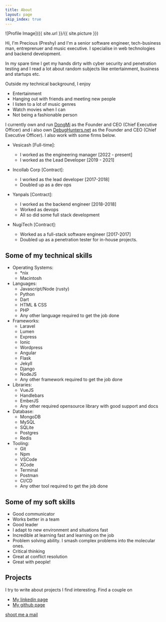 ```yaml
---
title: About
layout: page
skip_index: true
---
```

![Profile Image]({{ site.url }}/{{ site.picture }})

Hi, I'm Precious (Preshy) and I'm a senior software engineer, tech-business man, entreprenuer and music executive. I specialise in web technologies and backend development. 

In my spare time I get my hands dirty with cyber security and penetration testing 
and I read a lot about random subjects like entertainment, business and startups etc.  

Outside my technical background, I enjoy
- Entertainment
- Hanging out with friends and meeting new people
- I listen to a lot of music genres
- Watch movies when I can
- Not being a fashionable person

I currently own and run [DongMi](https://dongmi.shop) as the Founder and CEO (Chief Executive Officer) and i also own [DebugHunters.net](https://debughunters.net) as the Founder and CEO (Chief Executive Officer). I also work with some firms below.

- Vesicash [Full-time]:
	- I worked as the engineering manager [2022 - present]
	- I worked as the Lead Developer [2019 - 2021]

- Incollab Corp [Contract]:
	- I worked as the lead developer [2017-2018]
	- Doubled up as a dev ops

- Yanpals [Contract]:
	- I worked as the backend engineer [2018-2018]
	- Worked as devops
	- All so did some full stack development

- NugiTech [Contract]:
	- Worked as a full-stack software engineer [2017-2017]
	- Doubled up as a penetration tester for in-house projects.

## Some of my technical skills
- Operating Systems:
	- *nix
	- Macintosh
- Languages:
	- Javascript/Node (rusty)
	- Python
	- Dart
	- HTML & CSS
	- PHP
	- Any other language required to get the job done
- Frameworks:
	- Laravel
	- Lumen
	- Express
	- Ionic
	- Wordpress
	- Angular
	- Flask
	- Jekyll
	- Django
	- NodeJS
	- Any other framework required to get the job done
- Libraries:
	- VueJS
	- Handlebars
	- EmberJS
	- Any other required opensource library with good support and docs
- Database:
	- MongoDB
	- MySQL
	- SQLite
	- Postgres
	- Redis
- Tooling:
	- Git
	- Npm
	- VSCode
	- XCode
	- Terminal
	- Postman
	- CI/CD
	- Any other tool required to get the job done

## Some of my soft skills
- Good communicator
- Works better in a team
- Good leader
- I adapt to new environment and situations fast
- Incredible at learning fast and learning on the job
- Problem solving ability. I smash complex problems into the molecular ones.
- Critical thinking
- Great at conflict resolution
- Great with people!

## Projects
I try to write about projects I find interesting. Find a couple on
- [My linkedin page](https://linkedin.com/in/masterpreshy)  
- [My github page](https://github.com/Preshy)  

[shoot me a mail](mailto:masterpreshy1@gmail.com)
